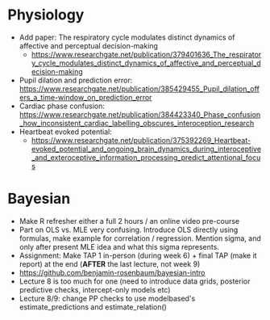 # Physiology

- Add paper: The respiratory cycle modulates distinct dynamics of affective and perceptual decision-making
  - https://www.researchgate.net/publication/379401636_The_respiratory_cycle_modulates_distinct_dynamics_of_affective_and_perceptual_decision-making
- Pupil dilation and prediction error: https://www.researchgate.net/publication/385429455_Pupil_dilation_offers_a_time-window_on_prediction_error
- Cardiac phase confusion: https://www.researchgate.net/publication/384423340_Phase_confusion_how_inconsistent_cardiac_labelling_obscures_interoception_research
- Heartbeat evoked potential:
  - https://www.researchgate.net/publication/375392269_Heartbeat-evoked_potential_and_ongoing_brain_dynamics_during_interoceptive_and_exteroceptive_information_processing_predict_attentional_focus

# Bayesian

- Make R refresher either a full 2 hours / an online video pre-course
- Part on OLS vs. MLE very confusing. Introduce OLS directly using formulas, make example for correlation / regression. Mention sigma, and only after present MLE idea and what this sigma represents.
- Assignment: Make TAP 1 in-person (during week 6) + final TAP (make it report) at the end (**AFTER** the last lecture, not week 9)
- https://github.com/benjamin-rosenbaum/bayesian-intro
- Lecture 8 is too much for one (need to introduce data grids, posterior predictive checks, intercept-only models etc)
- Lecture 8/9: change PP checks to use modelbased's estimate_predictions and estimate_relation() 